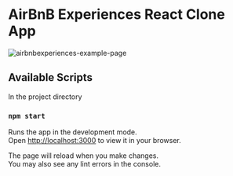 # AirBnB Experiences React Clone App

![airbnbexperiences-example-page](https://github.com/vladimirkratinov/airbnbexperiences-app/assets/78992253/a488563d-d0f1-436c-9db4-5dc32c009146)

## Available Scripts
In the project directory

### `npm start`

Runs the app in the development mode.\
Open [http://localhost:3000](http://localhost:3000) to view it in your browser.

The page will reload when you make changes.\
You may also see any lint errors in the console.
